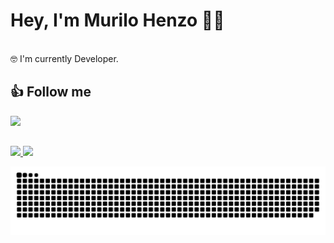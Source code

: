 # Hey, I'm Murilo Henzo 👋🏽

</br>
🤓 I'm currently Developer.
</br>
 
 ## 👍 Follow me
 
<div> 
  <a href="https://www.linkedin.com/in/murilo-henzo-21971a168" target="_blank"><img src="https://img.shields.io/badge/-LinkedIn-%230077B5?style=for-the-badge&logo=linkedin&logoColor=white" target="_blank"></a> 
</div>


##
<div>
  <a href="https://github.com/murilohenzo">
  <img height="180em" src="https://github-readme-stats.vercel.app/api?username=murilohenzo&show_icons=true&theme=dracula&include_all_commits=true&count_private=true"/>
  <img height="180em" src="https://github-readme-stats.vercel.app/api/top-langs/?username=murilohenzo&layout=compact&langs_count=16&theme=dracula"/>
</div>
 
 ![Snake animation](https://github.com/murilohenzo/murilohenzo/blob/output/github-contribution-grid-snake.svg)
